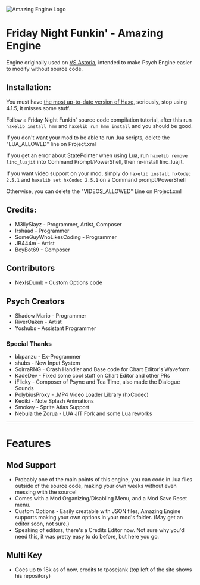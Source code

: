 ![Amazing Engine Logo](https://user-images.githubusercontent.com/78555659/235371908-8510fa1f-aa10-4668-b62a-4d1632ded756.gif)

# Friday Night Funkin' - Amazing Engine
Engine originally used on [VS Astoria](https://gamebanana.com/mods/435389), intended to make Psych Engine easier to modify without source code.

## Installation:
You must have [the most up-to-date version of Haxe](https://haxe.org/download/), seriously, stop using 4.1.5, it misses some stuff.

Follow a Friday Night Funkin' source code compilation tutorial, after this run `haxelib install hmm` and `haxelib run hmm install` and you should be good.


If you don't want your mod to be able to run .lua scripts, delete the "LUA_ALLOWED" line on Project.xml


If you get an error about StatePointer when using Lua, run `haxelib remove linc_luajit` into Command Prompt/PowerShell, then re-install linc_luajit.

If you want video support on your mod, simply do `haxelib install hxCodec 2.5.1` and `haxelib set hxCodec 2.5.1` on a Command prompt/PowerShell

Otherwise, you can delete the "VIDEOS_ALLOWED" Line on Project.xml

## Credits:
* M3llySlayz - Programmer, Artist, Composer
* Irshaad - Programmer
* SomeGuyWhoLikesCoding - Programmer
* JB444m - Artist
* BoyBot69 - Composer

## Contributors
* NexIsDumb - Custom Options code

## Psych Creators 
* Shadow Mario - Programmer
* RiverOaken - Artist
* Yoshubs - Assistant Programmer

### Special Thanks
* bbpanzu - Ex-Programmer
* shubs - New Input System
* SqirraRNG - Crash Handler and Base code for Chart Editor's Waveform
* KadeDev - Fixed some cool stuff on Chart Editor and other PRs
* iFlicky - Composer of Psync and Tea Time, also made the Dialogue Sounds
* PolybiusProxy - .MP4 Video Loader Library (hxCodec)
* Keoiki - Note Splash Animations
* Smokey - Sprite Atlas Support
* Nebula the Zorua - LUA JIT Fork and some Lua reworks
_____________________________________

# Features

## Mod Support
* Probably one of the main points of this engine, you can code in .lua files outside of the source code, making your own weeks without even messing with the source!
* Comes with a Mod Organizing/Disabling Menu, and a Mod Save Reset menu.
* Custom Options - Easily creatable with JSON files, Amazing Engine supports making your own options in your mod's folder. (May get an editor soon, not sure.)
* Speaking of editors, there's a Credits Editor now. Not sure why you'd need this, it was pretty easy to do before, but here you go.

## Multi Key
* Goes up to 18k as of now, credits to tposejank (top left of the site shows his repository)

